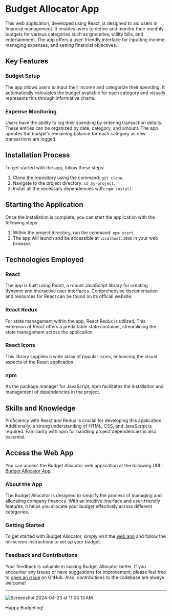 # Budget Allocator App

This web application, developed using React, is designed to aid users in financial management. It enables users to define and monitor their monthly budgets for various categories such as groceries, utility bills, and entertainment. The app offers a user-friendly interface for inputting income, managing expenses, and setting financial objectives.

## Key Features

### Budget Setup
The app allows users to input their income and categorize their spending. It automatically calculates the budget available for each category and visually represents this through informative charts.

### Expense Monitoring
Users have the ability to log their spending by entering transaction details. These entries can be organized by date, category, and amount. The app updates the budget's remaining balance for each category as new transactions are logged.

## Installation Process

To get started with the app, follow these steps:

1. Clone the repository using the command: `git clone`.
2. Navigate to the project directory: `cd my-project`.
3. Install all the necessary dependencies with: `npm install`.

## Starting the Application

Once the installation is complete, you can start the application with the following steps:

1. Within the project directory, run the command: `npm start`.
2. The app will launch and be accessible at `localhost:3000` in your web browser.

## Technologies Employed

### React
The app is built using React, a robust JavaScript library for creating dynamic and interactive user interfaces. Comprehensive documentation and resources for React can be found on its official website.

### React Redux
For state management within the app, React Redux is utilized. This extension of React offers a predictable state container, streamlining the state management across the application.

### React Icons
This library supplies a wide array of popular icons, enhancing the visual aspects of the React application.

### npm
As the package manager for JavaScript, npm facilitates the installation and management of dependencies in the project.

## Skills and Knowledge

Proficiency with React and Redux is crucial for developing this application. Additionally, a strong understanding of HTML, CSS, and JavaScript is required. Familiarity with npm for handling project dependencies is also essential.

## Access the Web App

You can access the Budget Allocator web application at the following URL: [Budget Allocator App](https://rehan13.github.io/Budget_Allocator/).

### About the App

The Budget Allocator is designed to simplify the process of managing and allocating company finances. With an intuitive interface and user-friendly features, it helps you allocate your budget effectively across different categories.

### Getting Started

To get started with Budget Allocator, simply visit the [web app](https://rehan13.github.io/Budget_Allocator/) and follow the on-screen instructions to set up your budget.

### Feedback and Contributions

Your feedback is valuable in making Budget Allocator better. If you encounter any issues or have suggestions for improvement, please feel free to [open an issue](https://github.com/rehan13/Budget_Allocator/issues) on GitHub. Also, contributions to the codebase are always welcome!

---
![Screenshot 2024-04-23 at 11 05 13 AM](https://github.com/rehan13/Budget_Allocator/assets/79845546/fd2213bc-a18b-4de9-a7ee-cc39b749f798)



Happy Budgeting!

